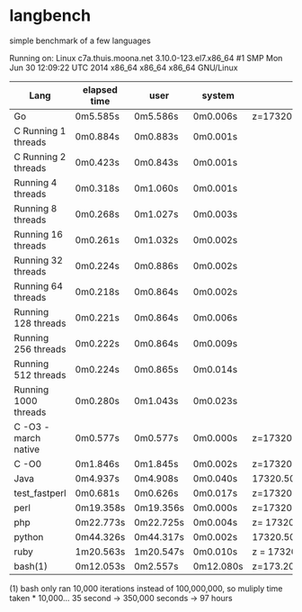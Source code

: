 # langbench
simple benchmark of a few languages

Running on:
Linux c7a.thuis.moona.net 3.10.0-123.el7.x86_64 #1 SMP Mon Jun 30 12:09:22 UTC 2014 x86_64 x86_64 x86_64 GNU/Linux

Lang | elapsed time | user | system | result
---- | ------------ | ---- | ------ | -----
Go|0m5.585s|0m5.586s|0m0.006s | z=17320.507989086233
C Running 1 threads|0m0.884s|0m0.883s|0m0.001s|
C Running 2 threads|0m0.423s|0m0.843s|0m0.001s|
Running 4 threads|0m0.318s|0m1.060s|0m0.001s|
Running 8 threads|0m0.268s|0m1.027s|0m0.003s|
Running 16 threads|0m0.261s|0m1.032s|0m0.002s|
Running 32 threads|0m0.224s|0m0.886s|0m0.002s|
Running 64 threads|0m0.218s|0m0.864s|0m0.002s|
Running 128 threads |0m0.221s|0m0.864s|0m0.006s|
Running 256 threads|0m0.222s|0m0.864s|0m0.009s|
Running 512 threads|0m0.224s|0m0.865s|0m0.014s|
Running 1000 threads|0m0.280s|0m1.043s|0m0.023s|
C -O3 -march native|0m0.577s|0m0.577s|0m0.000s|z=17320.507989
C -O0|0m1.846s|0m1.845s|0m0.002s| z=17320.507989
Java|0m4.937s|0m4.908s|0m0.040s| 17320.507989086233
test_fastperl|0m0.681s|0m0.626s|0m0.017s| z=17320.507989
perl|0m19.358s|0m19.356s|0m0.000s| z=17320.5079890862
php|0m22.773s|0m22.725s|0m0.004s| z= 17320.507989086
python|0m44.326s|0m44.317s|0m0.002s| 17320.5079891
ruby|1m20.563s|1m20.547s|0m0.010s| z = 17320.508075688773
bash(1)|0m12.053s|0m2.557s|0m12.080s| z=173.20508075688772935274

(1) bash only ran 10,000 iterations instead of 100,000,000, so muliply time taken * 10,000...
35 second -> 350,000 seconds -> 97 hours



